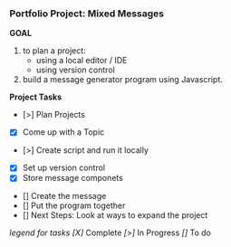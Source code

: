 ### Portfolio Project: Mixed Messages

**GOAL**

1. to plan a project:
    * using a local editor / IDE
    * using version control
2. build a message generator program using Javascript.

**Project Tasks**

* [>] Plan Projects
* [X] Come up with a Topic
* [>] Create script and run it locally
* [X] Set up version control
* [X] Store message componets
* [] Create the message
* [] Put the program together
* [] Next Steps: Look at ways to expand the project

*legend for tasks*
*[X]* Complete
*[>]* In Progress
*[]*  To do